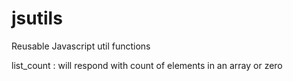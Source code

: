 # jsutils
Reusable Javascript util functions

list_count : will respond with count of elements in an array or zero
